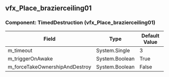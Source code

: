 ## vfx_Place_brazierceiling01

### Component: TimedDestruction (vfx_Place_brazierceiling01)

|Field|Type|Default Value|
|---|---|---|
|m_timeout|System.Single|3|
|m_triggerOnAwake|System.Boolean|True|
|m_forceTakeOwnershipAndDestroy|System.Boolean|False|

